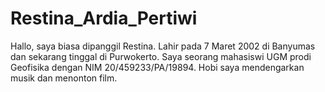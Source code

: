 # Restina_Ardia_Pertiwi
Hallo, saya biasa dipanggil Restina. Lahir pada 7 Maret 2002 di Banyumas dan sekarang tinggal di Purwokerto. Saya seorang mahasiswi UGM prodi Geofisika dengan NIM 20/459233/PA/19894. Hobi saya mendengarkan musik dan menonton film.
